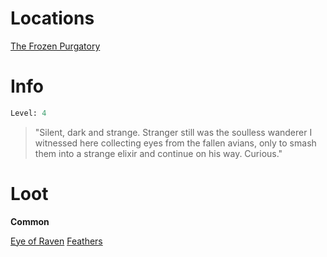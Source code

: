 <!-- TITLE: a limbo lofter -->

# Locations
[The Frozen Purgatory](purgatory)

# Info

```perl
Level: 4
```
> "Silent, dark and strange.  Stranger still was the soulless wanderer I witnessed here collecting eyes from the fallen avians, only to smash them into a strange elixir and continue on his way.  Curious."

# Loot

**Common**

[Eye of Raven](eye-of-raven)
[Feathers](feathers)